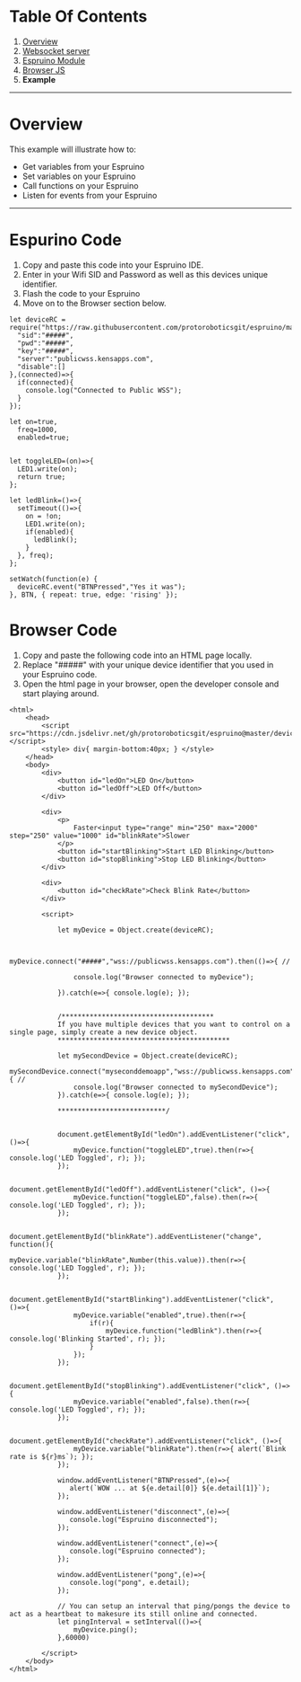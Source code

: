 # Table Of Contents
 1. [Overview](https://github.com/protoroboticsgit/espruino/blob/master/devicerc/readme.md)
 2. [Websocket server](https://github.com/protoroboticsgit/espruino/blob/master/devicerc/readme_server.md)
 3. [Espruino Module](https://github.com/protoroboticsgit/espruino/blob/master/devicerc/readme_espruino.md)
 4. [Browser JS](https://github.com/protoroboticsgit/espruino/blob/master/devicerc/readme_browser.md)
 5. **Example**

----------------------------------------------

# Overview

This example will illustrate how to:

 - Get variables from your Espruino
 - Set variables on your Espruino
 - Call functions on your Espruino
 - Listen for events from your Espruino

----------------------------------------------

# Espurino Code

 1. Copy and paste this code into your Espruino IDE.
 2. Enter in your Wifi SID and Password as well as this devices unique identifier.
 3. Flash the code to your Espruino
 4. Move on to the Browser section below. 

```
let deviceRC = require("https://raw.githubusercontent.com/protoroboticsgit/espruino/master/devicerc/src/device/devicerc.js").connect({
  "sid":"#####",
  "pwd":"#####",
  "key":"#####",
  "server":"publicwss.kensapps.com",
  "disable":[]
},(connected)=>{
  if(connected){
    console.log("Connected to Public WSS");
  }
});

let on=true,
  freq=1000,
  enabled=true;


let toggleLED=(on)=>{
  LED1.write(on);
  return true;
};
    
let ledBlink=()=>{
  setTimeout(()=>{
    on = !on;
    LED1.write(on);
    if(enabled){
      ledBlink();
    }
  }, freq);
};

setWatch(function(e) {
  deviceRC.event("BTNPressed","Yes it was");
}, BTN, { repeat: true, edge: 'rising' });

```

# Browser Code

 1. Copy and paste the following code into an HTML page locally.
 2. Replace "#####" with your unique device identifier that you used in your Espruino code.
 3. Open the html page in your browser, open the developer console and start playing around. 

```
<html>
    <head>
        <script src="https://cdn.jsdelivr.net/gh/protoroboticsgit/espruino@master/devicerc/src/browser/devicerc.min.js"></script>
        <style> div{ margin-bottom:40px; } </style>
    </head>
    <body>
        <div>
            <button id="ledOn">LED On</button>
            <button id="ledOff">LED Off</button>
        </div>
        
        <div>
            <p>
                Faster<input type="range" min="250" max="2000" step="250" value="1000" id="blinkRate">Slower
            </p>
            <button id="startBlinking">Start LED Blinking</button>
            <button id="stopBlinking">Stop LED Blinking</button>
        </div>

        <div>
            <button id="checkRate">Check Blink Rate</button>
        </div>
        
        <script>
            
            let myDevice = Object.create(deviceRC);
            

            myDevice.connect("#####","wss://publicwss.kensapps.com").then(()=>{ //

                console.log("Browser connected to myDevice");

            }).catch(e=>{ console.log(e); });

           
            /**************************************
            If you have multiple devices that you want to control on a single page, simply create a new device object.
            *******************************************

            let mySecondDevice = Object.create(deviceRC);
            mySecondDevice.connect("myseconddemoapp","wss://publicwss.kensapps.com").then(()=>{ //
                console.log("Browser connected to mySecondDevice");
            }).catch(e=>{ console.log(e); });

            ***************************/

           
            document.getElementById("ledOn").addEventListener("click", ()=>{
                myDevice.function("toggleLED",true).then(r=>{ console.log('LED Toggled', r); });
            });

            document.getElementById("ledOff").addEventListener("click", ()=>{
                myDevice.function("toggleLED",false).then(r=>{ console.log('LED Toggled', r); });
            });

            document.getElementById("blinkRate").addEventListener("change", function(){
                myDevice.variable("blinkRate",Number(this.value)).then(r=>{ console.log('LED Toggled', r); });
            });

            document.getElementById("startBlinking").addEventListener("click", ()=>{                
                myDevice.variable("enabled",true).then(r=>{
                    if(r){
                        myDevice.function("ledBlink").then(r=>{ console.log('Blinking Started', r); });
                    }
                });
            });

            document.getElementById("stopBlinking").addEventListener("click", ()=>{                
                myDevice.variable("enabled",false).then(r=>{ console.log('LED Toggled', r); });
            });

            document.getElementById("checkRate").addEventListener("click", ()=>{                
                myDevice.variable("blinkRate").then(r=>{ alert(`Blink rate is ${r}ms`); });
            });

            window.addEventListener("BTNPressed",(e)=>{
               alert(`WOW ... at ${e.detail[0]} ${e.detail[1]}`);
            });

            window.addEventListener("disconnect",(e)=>{
               console.log("Espruino disconnected");
            });

            window.addEventListener("connect",(e)=>{
               console.log("Espruino connected");
            });

            window.addEventListener("pong",(e)=>{
               console.log("pong", e.detail);
            });

            // You can setup an interval that ping/pongs the device to act as a heartbeat to makesure its still online and connected.
            let pingInterval = setInterval(()=>{
                myDevice.ping();
            },60000)

        </script>
    </body>
</html>

```
